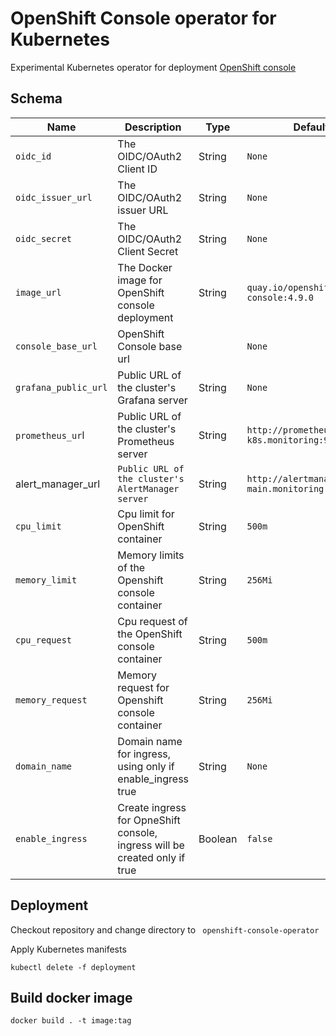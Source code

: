 # OpenShift Console operator for Kubernetes

Experimental Kubernetes operator for deployment [OpenShift console ](https://github.com/openshift/console)





## Schema
| Name |  Description    | Type     | Default | Required |
| ---- | ---- | ---- | ---- | ---- |
| `oidc_id` | The OIDC/OAuth2 Client ID | String | `None` | `yes` |
| `oidc_issuer_url` | The OIDC/OAuth2 issuer URL | String | `None` | `yes` |
| `oidc_secret` | The OIDC/OAuth2 Client Secret | String | `None` | `yes` |
| `image_url` | The Docker image for OpenShift console deployment | String | `quay.io/openshift/origin-console:4.9.0` | `no` |
| `console_base_url` | OpenShift Console base url | | `None` | |
| `grafana_public_url` | Public URL of the cluster's Grafana server | String | `None` | `yes` |
| `prometheus_ur`l | Public URL of the cluster's Prometheus server | String | `http://prometheus-k8s.monitoring:9090` | `yes` |
| alert_manager_url | `Public URL of the cluster's AlertManager server` | String | `http://alertmanager-main.monitoring:9093` | `yes` |
| `cpu_limit` | Cpu limit for OpenShift container | String | `500m` | `no` |
| `memory_limit` | Memory limits of the Openshift console container | String | `256Mi` | `no` |
| `cpu_request` | Cpu request of the OpenShift console container | String | `500m` | `no` |
| `memory_request` | Memory request for Openshift console container | String | `256Mi` | `no` |
| `domain_name` | Domain name for ingress, using only if enable_ingress true | String | `None` | `no` |
| `enable_ingress` | Create ingress for OpneShift console, ingress will be created only if true | Boolean | `false` | `no` |

## Deployment

Checkout repository and change directory to ` openshift-console-operator`

Apply Kubernetes manifests

```shell
kubectl delete -f deployment
```

## Build docker image

```shell
docker build . -t image:tag
```
